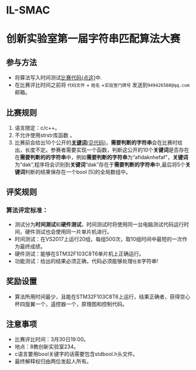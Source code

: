 # IL-SMAC
 # 创新实验室第一届字符串匹配算法大赛
## 参与方法
- 将算法写入时间测试[比赛代码(点这)](https://github.com/UMI64/Innovation-Laboratory-First-String-Matching-Algorithms-Competition/blob/master/ConsoleApplication1/ConsoleApplication1.cpp)中.
- 在比赛评比时间之前将 `代码文件` + `姓名` +`实验室门牌号` 发送到`949426508@qq.com`邮箱。
## 比赛规则
1. 语言限定：c/c++。
2. 不允许使用strstr库函数 。
3. 比赛前会给出10个公开的[**关键词**(见代码)](https://github.com/UMI64/Innovation-Laboratory-First-String-Matching-Algorithms-Competition/blob/master/ConsoleApplication1/ConsoleApplication1.cpp)，**需要判断的字符串**会在比赛时给出，长度不定。参赛者需要实现一个函数，判断这公开的10个**关键词**是否存在在**需要判断的的字符串**中，例如**需要判断的字符串**为“afidaknhefaf”，**关键词**为“dak”,程序将会识别到**关键词**“dak”存在于**需要判断的字符串**中,最后将5个**关键词**判断的结果保存在一个bool [5]的全局数组中。
## 评奖规则
###  算法评定标准：
  - 测试分为**时间测试**和**硬件测试**，时间测试时将使用同一台电脑测试代码运行时间，硬件测试也会使用同一片单片机进行。
  - 时间测试：在VS2017上运行20组，每组500次，取10组时间中最短的一次作为最终成绩。
  - 硬件测试：能够在STM32F103C8T6单片机上正确运行。
  - 功能测试：给出的结果必须正确，代码必须能够处理`任意`字符串!
## 奖励设置
-  算法所用时间最少，且能在STM32F103C8T6上运行，结果正确者，获得空心杯四旋翼一个，遥控器一个，原理图和控制代码。
## 注意事项
- 比赛评比时间：3月30日19:00。
- 地点：8教创新实验室234。
- c语言要用bool关键字的话需要包含stdbool.h头文件。
- 最终解释权归由两位发起人所有。
